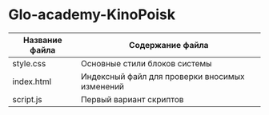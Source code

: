 # Glo-academy-KinoPoisk
Название файла  | Содержание файла
----------------|----------------------
style.css       | Основные стили блоков системы
index.html      | Индексный файл для проверки вносимых изменений
script.js       | Первый вариант скриптов
